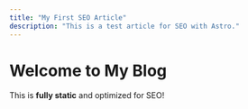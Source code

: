 ```yaml
---
title: "My First SEO Article"
description: "This is a test article for SEO with Astro."
---
```


# Welcome to My Blog

This is **fully static** and optimized for SEO!